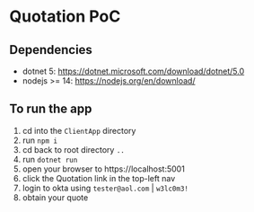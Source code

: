 # Quotation PoC

## Dependencies
 - dotnet 5: https://dotnet.microsoft.com/download/dotnet/5.0
 - nodejs >= 14: https://nodejs.org/en/download/

## To run the app
 1. cd into the `ClientApp` directory
 2. run `npm i`
 3. cd back to root directory `..`
 4. run `dotnet run`
 5. open your browser to https://localhost:5001
 6. click the Quotation link in the top-left nav
 7. login to okta using `tester@aol.com` | `w3lc0m3!`
 8. obtain your quote
 
